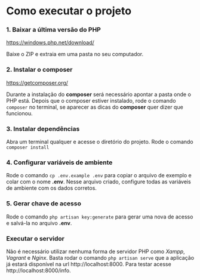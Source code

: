 # Como executar o projeto

### 1. Baixar a última versão do PHP
https://windows.php.net/download/

Baixe o ZIP e extraia em uma pasta no seu computador.

### 2. Instalar o composer
https://getcomposer.org/

Durante a instalação do **composer** será necessário apontar a pasta onde o PHP está. Depois que o composer estiver instalado, rode o comando `composer` no terminal, se aparecer as dicas do **composer** quer dizer que funcionou.

### 3. Instalar dependências
Abra um terminal qualquer e acesse o diretório do projeto. Rode o comando `composer install`

### 4. Configurar variáveis de ambiente
Rode o comando `cp .env.example .env` para copiar o arquivo de exemplo e colar com o nome **.env**. Nesse arquivo criado, configure todas as variáveis de ambiente com os dados corretos.

### 5. Gerar chave de acesso
Rode o comando `php artisan key:generate` para gerar uma nova de acesso e salvá-la no arquivo **.env**.

### Executar o servidor
Não é necessário utilizar nenhuma forma de servidor PHP como *Xampp*, *Vagrant* e *Nginx*. Basta rodar o comando `php artisan serve` que a aplicação já estará disponível na url http://localhost:8000. Para testar acesse http://localhost:8000/info.